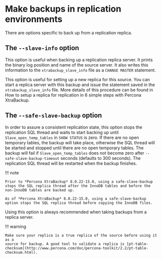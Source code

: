 # Make backups in replication environments

There are options specific to back up from a replication replica.

## The `--slave-info` option

This option is useful when backing up a replication replica server. It prints the
binary log position and name of the source server. It also writes this
information to the `xtrabackup_slave_info` file as a `CHANGE MASTER`
statement.

This option is useful for setting up a new replica for this source.
You can start a replica server with this backup and issue the statement saved in the
`xtrabackup_slave_info` file. More details of this procedure can be found
in How to setup a replica for replication in 6 simple steps with Percona XtraBackup.

## The `--safe-slave-backup` option

In order to assure a consistent replication state, this option stops the replication
SQL thread and waits to start backing up until `Slave_open_temp_tables` in
`SHOW STATUS` is zero. If there are no open temporary tables, the backup will
take place, otherwise the SQL thread will be started and stopped until there are
no open temporary tables. The backup will fail if `Slave_open_temp_tables`
does not become zero after `--safe-slave-backup-timeout`
seconds (defaults to 300 seconds). The replication SQL thread will be restarted when
the backup finishes.

!!! note

    Prior to *Percona XtraBackup* 8.0.22-15.0, using a safe-slave-backup stops the SQL replica thread after the InnoDB tables and before the non-InnoDB tables are backed up.

    As of *Percona XtraBackup* 8.0.22-15.0, using a safe-slave-backup option stops the SQL replica thread before copying the InnoDB files.

Using this option is always recommended when taking backups from a replica server.

!!! warning
   
    Make sure your replica is a true replica of the source before using it as a
    source for backup. A good tool to validate a replica is [pt-table-checksum](http://www.percona.com/doc/percona-toolkit/2.2/pt-table-checksum.html).

